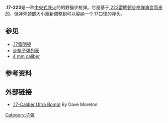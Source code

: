 **.17-223**是一种[中央式底火](../Page/中央式底火.md "wikilink")的的野猫步枪弹。它是基于[.223雷明顿步枪弹演变而来的](../Page/.223_Remington.md "wikilink")，但弹壳颈部大小重新调整到可以容纳一个.17口径的弹头。

## 参见

  - [.17雷明顿](https://zh.wikipedia.org/wiki/.17雷明顿 "wikilink")
  - [步枪子弹列表](../Page/步槍子彈列表.md "wikilink")
  - [4 mm caliber](https://zh.wikipedia.org/wiki/4_mm_caliber "wikilink")

## 参考资料

## 外部链接

  - [.17-Caliber Ultra Bomb\!](https://web.archive.org/web/20071228023724/http://www.gunsandammomag.com/classics/bomb_1007/) By Dave Moreton

[Category:子彈](https://zh.wikipedia.org/wiki/Category:子彈 "wikilink")